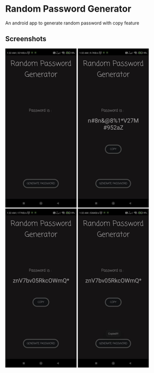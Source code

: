 # Random Password Generator

An android app to generate random password with copy feature

## Screenshots

<p>
    <img src = "./screenshots/1.jpeg" height = "500px">
    <img src = "./screenshots/2.jpeg" height = "500px">
    <img src = "./screenshots/3.jpeg" height = "500px">
    <img src = "./screenshots/4.jpeg" height = "500px">

</p>